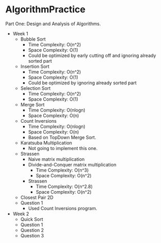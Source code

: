 AlgorithmPractice
=================
Part One: Design and Analysis of Algorithms.
- Week 1
  - Bubble Sort
    - Time Complexity: O(n^2)
    - Space Complexity: O(1)
    - Could be optimized by early cutting off and ignoring already sorted part
  - Insertion Sort
    - Time Complexity: O(n^2)
    - Space Complexity: O(1)
    - Could be optimized by ignoring already sorted part
  - Selection Sort
    - Time Complexity: O(n^2)
    - Space Complexity: O(1)
  - Merge Sort
    - Time Complexity: O(nlogn)
    - Space Complexity: O(n)
  - Count Inversions
    - Time Complexity: O(nlogn)
    - Space Complexity: O(n)
    - Based on TopDown Merge Sort.
  - Karatsuba Multiplication
    - Not going to implement this one.
  - Strassen
    - Naive matrix multiplication
    - Divide-and-Conquer matrix multiplication
      - Time Complexity: O(n^3)
      - Space Complexity: O(n^2)
    - Strassen
      - Time Complexity: O(n^2.8)
      - Space Complexity: O(n^2)
  - Closest Pair 2D
  - Question 1
    - Used Count Inversions program.
- Week 2
  - Quick Sort
  - Question 1
  - Question 2
  - Question 3
